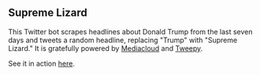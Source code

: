 ## Supreme Lizard 
This Twitter bot scrapes headlines about Donald Trump from the last seven days and tweets a random headline, replacing "Trump" with "Supreme Lizard." It is gratefully powered by [Mediacloud](mediacloud.org) and [Tweepy](http://www.tweepy.org/).

See it in action [here](https://twitter.com/lizardheadlines).